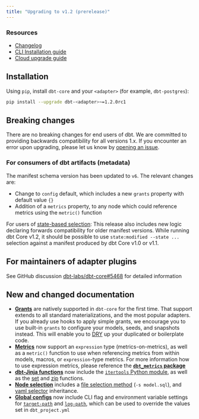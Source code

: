 ```yaml
---
title: "Upgrading to v1.2 (prerelease)"
---
```

### Resources

- [Changelog](https://github.com/dbt-labs/dbt-core/blob/main/CHANGELOG.md)
- [CLI Installation guide](/dbt-cli/install/overview)
- [Cloud upgrade guide](/docs/dbt-cloud/cloud-configuring-dbt-cloud/cloud-choosing-a-dbt-version)

<Snippet src="available-prerelease-banner" />

## Installation

Using `pip`, install `dbt-core` and your `<adapter>` (for example, `dbt-postgres`):
```sh
pip install --upgrade dbt-<adapter>~=1.2.0rc1
```

## Breaking changes

There are no breaking changes for end users of dbt. We are committed to providing backwards compatibility for all versions 1.x. If you encounter an error upon upgrading, please let us know by [opening an issue](https://github.com/dbt-labs/dbt-core/issues/new).

### For consumers of dbt artifacts (metadata)

The manifest schema version has been updated to `v6`. The relevant changes are:
- Change to `config` default, which includes a new `grants` property with default value `{}`
- Addition of a `metrics` property, to any node which could reference metrics using the `metric()` function

For users of [state-based selection](understanding-state): This release also includes new logic declaring forwards compatibility for older manifest versions. While running dbt Core v1.2, it should be possible to use `state:modified --state ...` selection against a manifest produced by dbt Core v1.0 or v1.1.

## For maintainers of adapter plugins

See GitHub discussion [dbt-labs/dbt-core#5468](https://github.com/dbt-labs/dbt-core/discussions/5468) for detailed information

## New and changed documentation

- **[Grants](resource-configs/grants)** are natively supported in `dbt-core` for the first time. That support extends to all standard materializations, and the most popular adapters. If you already use hooks to apply simple grants, we encourage you to use built-in `grants` to configure your models, seeds, and snapshots instead. This will enable you to [DRY](https://en.wikipedia.org/wiki/Don%27t_repeat_yourself) up your duplicated or boilerplate code.
- **[Metrics](building-a-dbt-project/metrics)** now support an `expression` type (metrics-on-metrics), as well as a `metric()` function to use when referencing metrics from within models, macros, or `expression`-type metrics. For more information how to use expression metrics, please reference the [**`dbt_metrics` package**](https://github.com/dbt-labs/dbt_metrics)
- **[dbt-Jinja functions](/reference/dbt-jinja-functions)** now include the [`itertools` Python module](dbt-jinja-functions/modules#itertools), as well as the [set](dbt-jinja-functions/set) and [zip](dbt-jinja-functions/zip) functions.
- **[Node selection](node-selection/syntax)** includes a [file selection method](node-selection/methods#the-file-method) (`-s model.sql`), and [yaml selector](node-selection/yaml-selectors) inheritance.
- **[Global configs](global-configs)** now include CLI flag and environment variable settings for [`target-path`](target-path) and [`log-path`](log-path), which can be used to override the values set in `dbt_project.yml`
